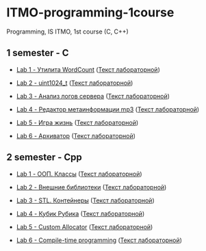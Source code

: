 # ITMO-programming-1course
Programming, IS ITMO, 1st course (C, C++)

## 1 semester - C
- [Lab 1 - Утилита WordCount](https://github.com/alinaiil/ITMO-programming-1course/tree/main/semester1-C/lab1-C) ([Текст лабораторной](https://github.com/alinaiil/ITMO-programming-1course/blob/main/semester1-C/lab1-C/lab1-C.pdf))

- [Lab 2 - uint1024_t](https://github.com/alinaiil/ITMO-programming-1course/tree/main/semester1-C/lab2-C) ([Текст лабораторной](https://github.com/alinaiil/ITMO-programming-1course/blob/main/semester1-C/lab2-C/lab2-C.pdf))

- [Lab 3 - Анализ логов сервера](https://github.com/alinaiil/ITMO-programming-1course/tree/main/semester1-C/lab3-C) ([Текст лабораторной](https://github.com/alinaiil/ITMO-programming-1course/blob/main/semester1-C/lab3-C/lab3-C.pdf))

- [Lab 4 - Редактор метаинформации mp3](https://github.com/alinaiil/ITMO-programming-1course/tree/main/semester1-C/lab4-C) ([Текст лабораторной](https://github.com/alinaiil/ITMO-programming-1course/blob/main/semester1-C/lab4-C/lab4-C.pdf))

- [Lab 5 - Игра жизнь](https://github.com/alinaiil/ITMO-programming-1course/tree/main/semester1-C/lab5-C) ([Текст лабораторной](https://github.com/alinaiil/ITMO-programming-1course/blob/main/semester1-C/lab5-C/lab5-C.pdf))

- [Lab 6 - Архиватор](https://github.com/alinaiil/ITMO-programming-1course/tree/main/semester1-C/lab6-C) ([Текст лабораторной](https://github.com/alinaiil/ITMO-programming-1course/blob/main/semester1-C/lab6-C/lab6-C.pdf))


## 2 semester - Cpp
- [Lab 1 - ООП. Классы](https://github.com/alinaiil/ITMO-programming-1course/tree/main/semester2-Cpp/lab1-Cpp) ([Текст лабораторной](https://github.com/alinaiil/ITMO-programming-1course/blob/main/semester2-Cpp/lab1-Cpp/lab1-Cpp.pdf))

- [Lab 2 - Внешние библиотеки](https://github.com/alinaiil/ITMO-programming-1course/tree/main/semester2-Cpp/lab2-Cpp) ([Текст лабораторной](https://github.com/alinaiil/ITMO-programming-1course/blob/main/semester2-Cpp/lab2-Cpp/lab2-Cpp.pdf))

- [Lab 3 - STL. Контейнеры](https://github.com/alinaiil/ITMO-programming-1course/tree/main/semester2-Cpp/lab3-Cpp) ([Текст лабораторной](https://github.com/alinaiil/ITMO-programming-1course/blob/main/semester2-Cpp/lab3-Cpp/lab3-Cpp.pdf))

- [Lab 4 - Кубик Рубика](https://github.com/alinaiil/ITMO-programming-1course/tree/main/semester2-Cpp/lab4-Cpp) ([Текст лабораторной](https://github.com/alinaiil/ITMO-programming-1course/blob/main/semester2-Cpp/lab4-Cpp/lab4-Cpp.pdf))

- [Lab 5 - Custom Allocator](https://github.com/alinaiil/ITMO-programming-1course/tree/main/semester2-Cpp/lab5-Cpp) ([Текст лабораторной](https://github.com/alinaiil/ITMO-programming-1course/blob/main/semester2-Cpp/lab5-Cpp/lab5-Cpp.pdf))

- [Lab 6 - Compile-time programming](https://github.com/alinaiil/ITMO-programming-1course/tree/main/semester2-Cpp/lab6-Cpp) ([Текст лабораторной](https://github.com/alinaiil/ITMO-programming-1course/blob/main/semester2-Cpp/lab6-Cpp/lab6-Cpp.pdf))
